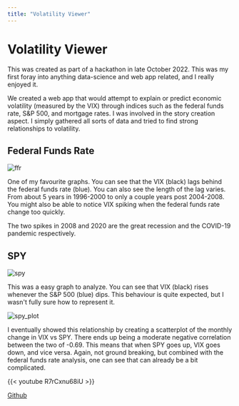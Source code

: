 ```yaml
---
title: "Volatility Viewer"
---
```


# Volatility Viewer

This was created as part of a hackathon in late October 2022. This was my first foray into anything data-science and web app related, and I really enjoyed it.

We created a web app that would attempt to explain or predict economic volatility (measured by the VIX) through indices such as the federal funds rate, S&P 500, and mortgage rates. I was involved in the story creation aspect. I simply gathered all sorts of data and tried to find strong relationships to volatility.

## Federal Funds Rate

![ffr](/ffr.png)

One of my favourite graphs. You can see that the VIX (black) lags behind the federal funds rate (blue). You can also see the length of the lag varies. From about 5 years in 1996-2000 to only a couple years post 2004-2008. You might also be able to notice VIX spiking when the federal funds rate change too quickly.

The two spikes in 2008 and 2020 are the great recession and the COVID-19 pandemic respectively.

## SPY

![spy](/spy.png)

This was a easy graph to analyze. You can see that VIX (black) rises whenever the S&P 500 (blue) dips. This behaviour is quite expected, but I wasn't fully sure how to represent it.

![spy_plot](/spy_plot.png)

I eventually showed this relationship by creating a scatterplot of the monthly change in VIX vs SPY. There ends up being a moderate negative correlation between the two of -0.69. This means that when SPY goes up, VIX goes down, and vice versa. Again, not ground breaking, but combined with the federal funds rate analysis, one can see that can already be a bit complicated.

{{< youtube R7rCxnu68iU >}}

[Github](https://github.com/Ritarka/volatility_viewer)